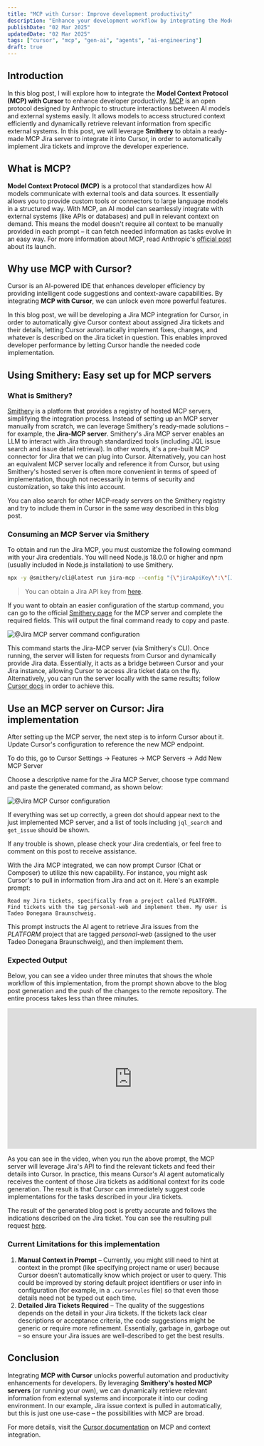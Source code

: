 ```yaml
---
title: "MCP with Cursor: Improve development productivity"
description: "Enhance your development workflow by integrating the Model Context Protocol (MCP) with Cursor. Automate Jira ticket implementation to optimize productivity."
publishDate: "02 Mar 2025"
updatedDate: "02 Mar 2025"
tags: ["cursor", "mcp", "gen-ai", "agents", "ai-engineering"]
draft: true
---
```


## Introduction

In this blog post, I will explore how to integrate the **Model Context Protocol (MCP) with Cursor** to enhance developer productivity. [MCP](https://www.anthropic.com/news/model-context-protocol) is an open protocol designed by Anthropic to structure interactions between AI models and external systems easily. It allows models to access structured context efficiently and dynamically retrieve relevant information from specific external systems. In this post, we will leverage **Smithery** to obtain a ready-made MCP Jira server to integrate it into Cursor, in order to automatically implement Jira tickets and improve the developer experience.

## What is MCP?

**Model Context Protocol (MCP)** is a protocol that standardizes how AI models communicate with external tools and data sources. It essentially allows you to provide custom tools or connectors to large language models in a structured way. With MCP, an AI model can seamlessly integrate with external systems (like APIs or databases) and pull in relevant context on demand. This means the model doesn't require all context to be manually provided in each prompt – it can fetch needed information as tasks evolve in an easy way. For more information about MCP, read Anthropic's [official post](https://www.anthropic.com/news/model-context-protocol) about its launch.

## Why use MCP with Cursor?

Cursor is an AI-powered IDE that enhances developer efficiency by providing intelligent code suggestions and context-aware capabilities. By integrating **MCP with Cursor**, we can unlock even more powerful features.

In this blog post, we will be developing a Jira MCP integration for Cursor, in order to automatically give Cursor context about assigned Jira tickets and their details, letting Cursor automatically implement fixes, changes, and whatever is described on the Jira ticket in question. This enables improved developer performance by letting Cursor handle the needed code implementation.

## Using Smithery: Easy set up for MCP servers

### What is Smithery?

[Smithery](https://smithery.ai/docs) is a platform that provides a registry of hosted MCP servers, simplifying the integration process. Instead of setting up an MCP server manually from scratch, we can leverage Smithery's ready-made solutions – for example, the **Jira-MCP server**. Smithery's Jira MCP server enables an LLM to interact with Jira through standardized tools (including JQL issue search and issue detail retrieval). In other words, it's a pre-built MCP connector for Jira that we can plug into Cursor. Alternatively, you can host an equivalent MCP server locally and reference it from Cursor, but using Smithery's hosted server is often more convenient in terms of speed of implementation, though not necessarily in terms of security and customization, so take this into account.

You can also search for other MCP-ready servers on the Smithery registry and try to include them in Cursor in the same way described in this blog post.

### Consuming an MCP Server via Smithery

To obtain and run the Jira MCP, you must customize the following command with your Jira credentials. You will need Node.js 18.0.0 or higher
and npm (usually included in Node.js installation) to use Smithery.

```sh
npx -y @smithery/cli@latest run jira-mcp --config "{\"jiraApiKey\":\"[JIRA_API_KEY]\",\"jiraUserEmail\":\"[YOUR_JIRA_MAIL]\",\"jiraInstanceUrl\":\"[YOUR_JIRA_INSTANCE_URL]\"}"
```

> You can obtain a Jira API key from [here](https://id.atlassian.com/manage-profile/security/api-tokens).

If you want to obtain an easier configuration of the startup command, you can go to the official [Smithery page](https://smithery.ai/server/jira-mcp) for the MCP server and complete the required fields. This will output the final command ready to copy and paste.

![@Jira MCP server command configuration](./jira-config.png "Jira MCP server command configuration")

This command starts the Jira-MCP server (via Smithery's CLI). Once running, the server will listen for requests from Cursor and dynamically provide Jira data. Essentially, it acts as a bridge between Cursor and your Jira instance, allowing Cursor to access Jira ticket data on the fly. Alternatively, you can run the server locally with the same results; follow [Cursor docs](https://docs.cursor.com/context/model-context-protocol) in order to achieve this.

## Use an MCP server on Cursor: Jira implementation

After setting up the MCP server, the next step is to inform Cursor about it. Update Cursor's configuration to reference the new MCP endpoint.

To do this, go to Cursor Settings -> Features -> MCP Servers -> Add New MCP Server

Choose a descriptive name for the Jira MCP Server, choose type command and paste the generated command, as shown below:

![@Jira MCP Cursor configuration](./jira-mcp-cursor-config.png "Jira MCP Cursor configuration")

If everything was set up correctly, a green dot should appear next to the just implemented MCP server, and a list of tools including `jql_search` and `get_issue` should be shown.

If any trouble is shown, please check your Jira credentials, or feel free to comment on this post to receive assistance.

With the Jira MCP integrated, we can now prompt Cursor (Chat or Composer) to utilize this new capability. For instance, you might ask Cursor's to pull in information from Jira and act on it. Here's an example prompt:

```text
Read my Jira tickets, specifically from a project called PLATFORM. Find tickets with the tag personal-web and implement them. My user is Tadeo Donegana Braunschweig.
```

This prompt instructs the AI agent to retrieve Jira issues from the *PLATFORM* project that are tagged *personal-web* (assigned to the user Tadeo Donegana Braunschweig), and then implement them. 

### Expected Output

Below, you can see a video under three minutes that shows the whole workflow of this implementation, from the prompt shown above to the blog post generation and the push of the changes to the remote repository. The entire process takes less than three minutes.

<iframe width="560" height="315" src="https://www.youtube.com/embed/v-aGrTd_JJo" title="MCP with Cursor Workflow" frameborder="0" allow="accelerometer; autoplay; clipboard-write; encrypted-media; gyroscope; picture-in-picture" allowfullscreen></iframe>

As you can see in the video, when you run the above prompt, the MCP server will leverage Jira's API to find the relevant tickets and feed their details into Cursor. In practice, this means Cursor's AI agent automatically receives the content of those Jira tickets as additional context for its code generation. The result is that Cursor can immediately suggest code implementations for the tasks described in your Jira tickets.

The result of the generated blog post is pretty accurate and follows the indications described on the Jira ticket. You can see the resulting pull request [here](https://github.com/tadeodonegana/tadeodonegana.github.io/pull/57).

### Current Limitations for this implementation

1. **Manual Context in Prompt** – Currently, you might still need to hint at context in the prompt (like specifying project name or user) because Cursor doesn't automatically know which project or user to query. This could be improved by storing default project identifiers or user info in configuration (for example, in a `.cursorrules` file) so that even those details need not be typed out each time.
2. **Detailed Jira Tickets Required** – The quality of the suggestions depends on the detail in your Jira tickets. If the tickets lack clear descriptions or acceptance criteria, the code suggestions might be generic or require more refinement. Essentially, garbage in, garbage out – so ensure your Jira issues are well-described to get the best results.

## Conclusion

Integrating **MCP with Cursor** unlocks powerful automation and productivity enhancements for developers. By leveraging **Smithery's hosted MCP servers** (or running your own), we can dynamically retrieve relevant information from external systems and incorporate it into our coding environment. In our example, Jira issue context is pulled in automatically, but this is just one use-case – the possibilities with MCP are broad.

For more details, visit the [Cursor documentation](https://docs.cursor.com/context/model-context-protocol) on MCP and context integration.